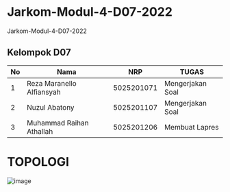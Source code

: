 # Jarkom-Modul-4-D07-2022

 Jarkom-Modul-4-D07-2022

## Kelompok D07

| **No** | **Nama**                     | **NRP**    |           **TUGAS**        |
| ------ | -----------------------------| ---------- |----------------------------|
| 1      | Reza Maranello Alfiansyah    | 5025201071 |  Mengerjakan Soal          |
| 2      | Nuzul Abatony                | 5025201107 |  Mengerjakan Soal          |
| 3      | Muhammad Raihan Athallah     | 5025201206 |  Membuat Lapres            |



# TOPOLOGI
![image](topologi.jpg)
